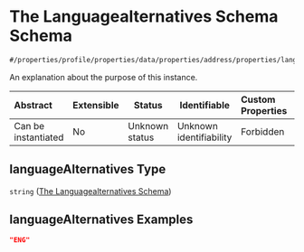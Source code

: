 # The Languagealternatives Schema Schema

```txt
#/properties/profile/properties/data/properties/address/properties/languageAlternatives#/properties/profile/properties/data/properties/address/properties/languageAlternatives
```

An explanation about the purpose of this instance.


| Abstract            | Extensible | Status         | Identifiable            | Custom Properties | Additional Properties | Access Restrictions | Defined In                                                                                          |
| :------------------ | ---------- | -------------- | ----------------------- | :---------------- | --------------------- | ------------------- | --------------------------------------------------------------------------------------------------- |
| Can be instantiated | No         | Unknown status | Unknown identifiability | Forbidden         | Allowed               | none                | [policy_transaction.schema.json\*](../../out/policy_transaction.schema.json "open original schema") |

## languageAlternatives Type

`string` ([The Languagealternatives Schema](policy_transaction-properties-the-profile-schema-properties-the-data-schema-properties-the-address-schema-properties-the-languagealternatives-schema.md))

## languageAlternatives Examples

```json
"ENG"
```
